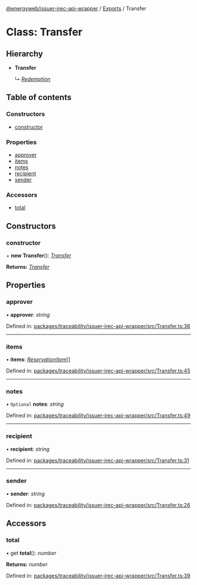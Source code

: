 [@energyweb/issuer-irec-api-wrapper](../README.md) / [Exports](../modules.md) / Transfer

# Class: Transfer

## Hierarchy

* **Transfer**

  ↳ [*Redemption*](redemption.md)

## Table of contents

### Constructors

- [constructor](transfer.md#constructor)

### Properties

- [approver](transfer.md#approver)
- [items](transfer.md#items)
- [notes](transfer.md#notes)
- [recipient](transfer.md#recipient)
- [sender](transfer.md#sender)

### Accessors

- [total](transfer.md#total)

## Constructors

### constructor

\+ **new Transfer**(): [*Transfer*](transfer.md)

**Returns:** [*Transfer*](transfer.md)

## Properties

### approver

• **approver**: *string*

Defined in: [packages/traceability/issuer-irec-api-wrapper/src/Transfer.ts:36](https://github.com/energywebfoundation/origin/blob/1ec4bda2/packages/traceability/issuer-irec-api-wrapper/src/Transfer.ts#L36)

___

### items

• **items**: [*ReservationItem*](reservationitem.md)[]

Defined in: [packages/traceability/issuer-irec-api-wrapper/src/Transfer.ts:45](https://github.com/energywebfoundation/origin/blob/1ec4bda2/packages/traceability/issuer-irec-api-wrapper/src/Transfer.ts#L45)

___

### notes

• `Optional` **notes**: *string*

Defined in: [packages/traceability/issuer-irec-api-wrapper/src/Transfer.ts:49](https://github.com/energywebfoundation/origin/blob/1ec4bda2/packages/traceability/issuer-irec-api-wrapper/src/Transfer.ts#L49)

___

### recipient

• **recipient**: *string*

Defined in: [packages/traceability/issuer-irec-api-wrapper/src/Transfer.ts:31](https://github.com/energywebfoundation/origin/blob/1ec4bda2/packages/traceability/issuer-irec-api-wrapper/src/Transfer.ts#L31)

___

### sender

• **sender**: *string*

Defined in: [packages/traceability/issuer-irec-api-wrapper/src/Transfer.ts:26](https://github.com/energywebfoundation/origin/blob/1ec4bda2/packages/traceability/issuer-irec-api-wrapper/src/Transfer.ts#L26)

## Accessors

### total

• get **total**(): *number*

**Returns:** *number*

Defined in: [packages/traceability/issuer-irec-api-wrapper/src/Transfer.ts:39](https://github.com/energywebfoundation/origin/blob/1ec4bda2/packages/traceability/issuer-irec-api-wrapper/src/Transfer.ts#L39)
